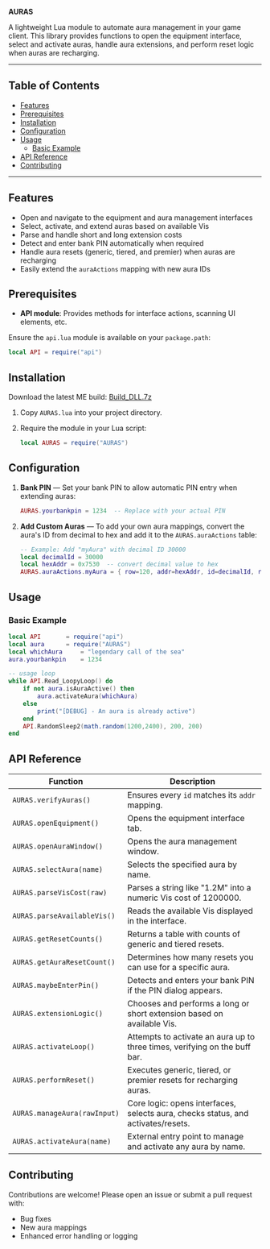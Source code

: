 **AURAS**

A lightweight Lua module to automate aura management in your game client. This library provides functions to open the equipment interface, select and activate auras, handle aura extensions, and perform reset logic when auras are recharging.

---

## Table of Contents

* [Features](#features)
* [Prerequisites](#prerequisites)
* [Installation](#installation)
* [Configuration](#configuration)
* [Usage](#usage)
  * [Basic Example](#basic-example)
* [API Reference](#api-reference)
* [Contributing](#contributing)

---

## Features

* Open and navigate to the equipment and aura management interfaces
* Select, activate, and extend auras based on available Vis
* Parse and handle short and long extension costs
* Detect and enter bank PIN automatically when required
* Handle aura resets (generic, tiered, and premier) when auras are recharging
* Easily extend the `auraActions` mapping with new aura IDs

## Prerequisites

* **API module**: Provides methods for interface actions, scanning UI elements, etc.

Ensure the `api.lua` module is available on your `package.path`:

```lua
local API = require("api")
```

## Installation

Download the latest ME build: [Build\_DLL.7z](https://discord.com/channels/809828167015596053/1094154063702147122)

1. Copy `AURAS.lua` into your project directory.

2. Require the module in your Lua script:

   ```lua
   local AURAS = require("AURAS")
   ```

## Configuration

1. **Bank PIN** — Set your bank PIN to allow automatic PIN entry when extending auras:

   ```lua
   AURAS.yourbankpin = 1234  -- Replace with your actual PIN
   ```
   
2. **Add Custom Auras** — To add your own aura mappings, convert the aura's ID from decimal to hex and add it to the `AURAS.auraActions` table:

   ```lua
   -- Example: Add "myAura" with decimal ID 30000
   local decimalId = 30000
   local hexAddr = 0x7530  -- convert decimal value to hex
   AURAS.auraActions.myAura = { row=120, addr=hexAddr, id=decimalId, resetTypes={1,2} }
   ```

## Usage

### Basic Example

```lua
local API		= require("api")
local aura 		= require("AURAS")
local whichAura 	= "legendary call of the sea"
aura.yourbankpin 	= 1234

-- usage loop
while API.Read_LoopyLoop() do
    if not aura.isAuraActive() then
        aura.activateAura(whichAura)
    else
        print("[DEBUG] - An aura is already active")
    end
    API.RandomSleep2(math.random(1200,2400), 200, 200)
end
```

## API Reference

| Function                     | Description                                                                      |
| ---------------------------- | -------------------------------------------------------------------------------- |
| `AURAS.verifyAuras()`        | Ensures every `id` matches its `addr` mapping.                                   |
| `AURAS.openEquipment()`      | Opens the equipment interface tab.                                               |
| `AURAS.openAuraWindow()`     | Opens the aura management window.                                                |
| `AURAS.selectAura(name)`     | Selects the specified aura by name.                                              |
| `AURAS.parseVisCost(raw)`    | Parses a string like "1.2M" into a numeric Vis cost of 1200000.                  |
| `AURAS.parseAvailableVis()`  | Reads the available Vis displayed in the interface.                              |
| `AURAS.getResetCounts()`     | Returns a table with counts of generic and tiered resets.                        |
| `AURAS.getAuraResetCount()`  | Determines how many resets you can use for a specific aura.                      |
| `AURAS.maybeEnterPin()`      | Detects and enters your bank PIN if the PIN dialog appears.                      |
| `AURAS.extensionLogic()`     | Chooses and performs a long or short extension based on available Vis.           |
| `AURAS.activateLoop()`       | Attempts to activate an aura up to three times, verifying on the buff bar.       |
| `AURAS.performReset()`       | Executes generic, tiered, or premier resets for recharging auras.                |
| `AURAS.manageAura(rawInput)` | Core logic: opens interfaces, selects aura, checks status, and activates/resets. |
| `AURAS.activateAura(name)`   | External entry point to manage and activate any aura by name.                    |

## Contributing

Contributions are welcome! Please open an issue or submit a pull request with:

* Bug fixes
* New aura mappings
* Enhanced error handling or logging
